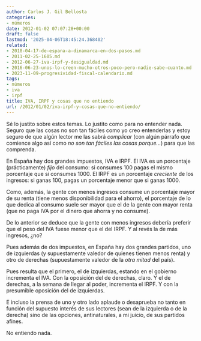 ```yaml
---
author: Carlos J. Gil Bellosta
categories:
- números
date: 2012-01-02 07:07:28+00:00
draft: false
lastmod: '2025-04-06T18:45:24.368402'
related:
- 2018-04-17-de-espana-a-dinamarca-en-dos-pasos.md
- 2011-02-25-1605.md
- 2012-06-27-iva-irpf-y-desigualdad.md
- 2016-06-23-unos-lo-creen-mucho-otros-poco-pero-nadie-sabe-cuanto.md
- 2023-11-09-progresividad-fiscal-calendario.md
tags:
- números
- iva
- irpf
title: IVA, IRPF y cosas que no entiendo
url: /2012/01/02/iva-irpf-y-cosas-que-no-entiendo/
---
```


Sé lo justito sobre estos temas. Lo justito como para no entender nada. Seguro que las cosas no son tan fáciles como yo creo entenderlas y estoy seguro de que algún lector me las sabrá _complicar_ (con algún párrafo que comience algo así como _no son tan fáciles las cosas porque..._) para que las comprenda.

En España hay dos grandes impuestos, IVA e IRPF. El IVA es un porcentaje (prácticamente) _fijo_ del consumo: si consumes 100 pagas el mismo porcentaje que si consumes 1000. El IRPF es un porcentaje _creciente_ de los ingresos: si ganas 100, pagas un porcentaje menor que si ganas 1000.

Como, además, la gente con menos ingresos consume un porcentaje mayor de su renta (tiene menos disponibilidad para el ahorro), el porcentaje de lo que dedica al consumo suele ser mayor que el de la gente con mayor renta (que no paga IVA por el dinero que ahorra y no consume).

De lo anterior se deduce que la gente con menos ingresos debería preferir que el peso del IVA fuese menor que el del IRPF. Y al revés la de más ingresos, ¿no?

Pues además de dos impuestos, en España hay dos grandes partidos, uno de izquierdas (y supuestamente valedor de quienes tienen menos renta) y otro de derechas (supuestamente valedor de la _otra mitad_ del país).

Pues resulta que el primero, el de izquierdas, estando en el gobierno incrementa el IVA. Con la oposición del de derechas, claro. Y el de derechas, a la semana de llegar al poder, incrementa el IRPF. Y con la presumible oposición del de izquierdas.

E incluso la prensa de uno y otro lado aplaude o desaprueba no tanto en función del supuesto interés de sus lectores (sean de la izquierda o de la derecha) sino de las opciones, antinaturales, a mi juicio, de sus partidos afines.

No entiendo nada.